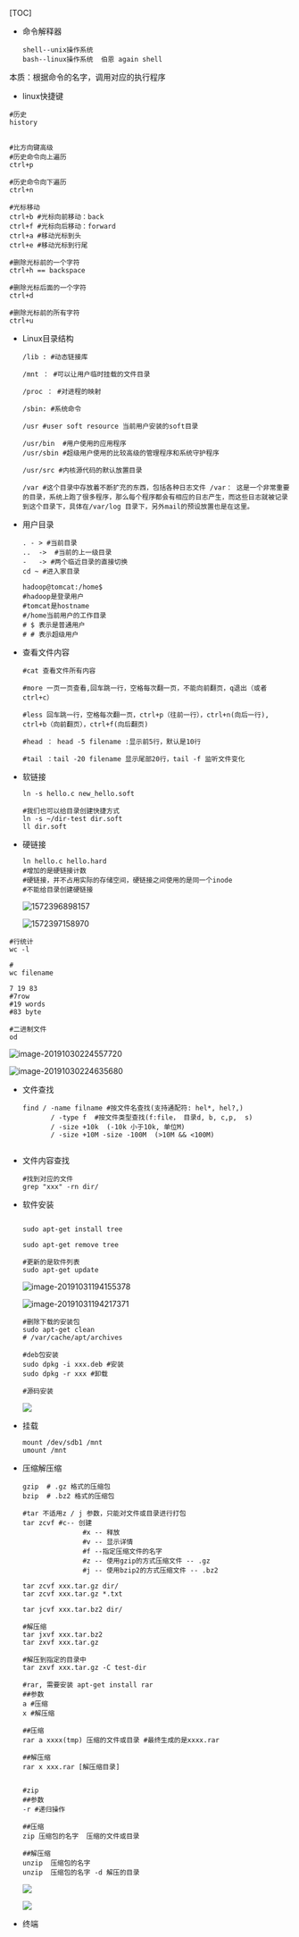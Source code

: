 [TOC]



* 命令解释器

  ```shell
  shell--unix操作系统
  bash--linux操作系统  伯恩 again shell
  ```

本质：根据命令的名字，调用对应的执行程序




* linux快捷键

```shell
#历史
history


#比方向键高级
#历史命令向上遍历
ctrl+p

#历史命令向下遍历
ctrl+n

#光标移动
ctrl+b #光标向前移动：back
ctrl+f #光标向后移动：forward
ctrl+a #移动光标到头
ctrl+e #移动光标到行尾

#删除光标前的一个字符
ctrl+h == backspace

#删除光标后面的一个字符
ctrl+d  

#删除光标前的所有字符
ctrl+u

```



* Linux目录结构

  ```shell
  /lib : #动态链接库
  
  /mnt ： #可以让用户临时挂载的文件目录
  
  /proc ： #对进程的映射
  
  /sbin: #系统命令
  
  /usr #user soft resource 当前用户安装的soft目录
  
  /usr/bin  #用户使用的应用程序
  /usr/sbin #超级用户使用的比较高级的管理程序和系统守护程序
  
  /usr/src #内核源代码的默认放置目录
  
  /var #这个目录中存放着不断扩充的东西，包括各种日志文件 /var： 这是一个非常重要的目录，系统上跑了很多程序，那么每个程序都会有相应的日志产生，而这些日志就被记录到这个目录下，具体在/var/log 目录下，另外mail的预设放置也是在这里。
  ```

* 用户目录

  ```shell
  . - > #当前目录
  ..  ->  #当前的上一级目录
  -   -> #两个临近目录的直接切换
  cd ~ #进入家目录
  
  hadoop@tomcat:/home$
  #hadoop是登录用户
  #tomcat是hostname
  #/home当前用户的工作目录
  # $ 表示是普通用户
  # # 表示超级用户
  
  ```

* 查看文件内容

  ```shell
  #cat 查看文件所有内容
  
  #more 一页一页查看,回车跳一行，空格每次翻一页，不能向前翻页，q退出（或者ctrl+c）
  
  #less 回车跳一行，空格每次翻一页，ctrl+p（往前一行），ctrl+n(向后一行), ctrl+b（向前翻页），ctrl+f(向后翻页)
  
  #head ： head -5 filename :显示前5行，默认是10行
  
  #tail ：tail -20 filename 显示尾部20行，tail -f 监听文件变化
  ```

* 软链接

  ```shell
  ln -s hello.c new_hello.soft
  
  #我们也可以给目录创建快捷方式
  ln -s ~/dir-test dir.soft
  ll dir.soft
  ```
  
* 硬链接

  ```shell
  ln hello.c hello.hard
  #增加的是硬链接计数
  #硬链接，并不占用实际的存储空间，硬链接之间使用的是同一个inode
  #不能给目录创建硬链接
  ```

  ![1572396898157](E:\git-workspace\note\images\linux\command\1572396898157.png)

  ![1572397158970](E:\git-workspace\note\images\linux\command\1572397158970.png)

```shell
#行统计
wc -l

#
wc filename

7 19 83
#7row
#19 words
#83 byte

#二进制文件
od
```

![image-20191030224557720](/Users/chenyansong/Documents/note/images/linux/command/image-20191030224557720.png)

![image-20191030224635680](/Users/chenyansong/Documents/note/images/linux/command/image-20191030224635680.png)

* 文件查找

  ```shell
  find / -name filname #按文件名查找(支持通配符: hel*, hel?,)
  		 / -type f  #按文件类型查找(f:file， 目录d, b, c,p,  s)
  		 / -size +10k  (-10k 小于10k, 单位M)
  		 / -size +10M -size -100M  (>10M && <100M)
  		 
  ```

* 文件内容查找

  ```shell
  #找到对应的文件
  grep "xxx" -rn dir/
  ```

* 软件安装

  ```shell
  
  sudo apt-get install tree
  
  sudo apt-get remove tree
  
  #更新的是软件列表
  sudo apt-get update
  ```

  ![image-20191031194155378](/Users/chenyansong/Documents/note/images/linux/command/image-20191031194155378.png)

  ![image-20191031194217371](/Users/chenyansong/Documents/note/images/linux/command/image-20191031194217371.png)

  ```shell
  #删除下载的安装包
  sudo apt-get clean
  # /var/cache/apt/archives
  ```

  ```shell
  #deb包安装
  sudo dpkg -i xxx.deb #安装
  sudo dpkg -r xxx #卸载
  ```

  ```shell
  #源码安装
  ```

  ![](/Users/chenyansong/Documents/note/images/linux/command/image-20191031194815769.png)

* 挂载

  ```shell
  mount /dev/sdb1 /mnt
  umount /mnt
  ```

  

* 压缩解压缩

  ```shell
  gzip  # .gz 格式的压缩包
  bzip  # .bz2 格式的压缩包
  
  #tar 不适用z / j 参数，只能对文件或目录进行打包
  tar zcvf #c-- 创建
  				 #x -- 释放
  				 #v -- 显示详情
  				 #f --指定压缩文件的名字
  				 #z -- 使用gzip的方式压缩文件 -- .gz
  				 #j -- 使用bzip2的方式压缩文件 -- .bz2
  
  tar zcvf xxx.tar.gz dir/
  tar zcvf xxx.tar.gz *.txt
  
  tar jcvf xxx.tar.bz2 dir/
  
  #解压缩
  tar jxvf xxx.tar.bz2
  tar zxvf xxx.tar.gz
  
  #解压到指定的目录中
  tar zxvf xxx.tar.gz -C test-dir
  
  #rar, 需要安装 apt-get install rar
  ##参数
  a #压缩
  x #解压缩
  
  ##压缩
  rar a xxxx(tmp) 压缩的文件或目录 #最终生成的是xxxx.rar 
  
  ##解压缩
  rar x xxx.rar [解压缩目录]
  
  
  #zip
  ##参数
  -r #递归操作
  
  ##压缩
  zip 压缩包的名字  压缩的文件或目录
  
  ##解压缩
  unzip  压缩包的名字
  unzip  压缩包的名字 -d 解压的目录
  ```

  ![](/Users/chenyansong/Documents/note/images/linux/command/image-20191031205234421.png)

  ![](/Users/chenyansong/Documents/note/images/linux/command/image-20191031205438683.png)

* 终端

  ```shell
  
  ```

  